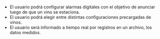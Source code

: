 - El usuario podrá configurar alarmas digitales con el objetivo de anunciar luego de que un vino se estaciona.
- El usuario podrá elegir entre distintas configuraciones precargadas de vinos.
- El usuario será informado a tiempo real por registros en un archivo, los datos medidos.
